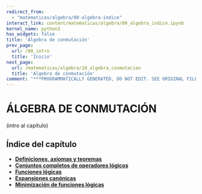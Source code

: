 ```yaml
---
redirect_from:
  - "matematicas/algebra/00-algebra-indice"
interact_link: content/matematicas/algebra/00_algebra_indice.ipynb
kernel_name: python3
has_widgets: false
title: 'Álgebra de conmutación'
prev_page:
  url: /00_intro
  title: 'Inicio'
next_page:
  url: /matematicas/algebra/10_algebra_conmutacion
  title: 'Algebra de conmutación'
comment: "***PROGRAMMATICALLY GENERATED, DO NOT EDIT. SEE ORIGINAL FILES IN /content***"
---
```



# **ÁLGEBRA DE CONMUTACIÓN**



(intro al capítulo)



## Índice del capítulo

* **[Definiciones, axiomas y teoremas](10_algebra_conmutacion)**
* **[Conjuntos completos de operadores lógicos](20_conjuntos_completos)**
* **[Funciones lógicas](30_funciones_logicas)**
* **[Expansiones canónicas](40_expansiones_canonicas)**
* **[Minimización de funciones lógicas](50_minimizacion)**


